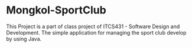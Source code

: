 # Mongkol-SportClub

This Project is a part of class project of ITCS431 - Software Design and Development.
The simple application for managing the sport club develop by using Java.

